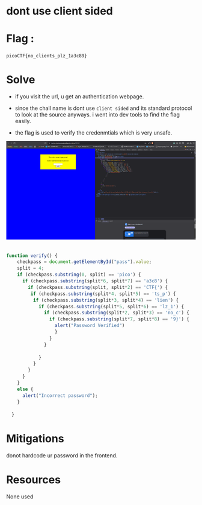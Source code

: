 # dont use client sided

# Flag :

`picoCTF{no_clients_plz_1a3c89}`


# Solve 

- if you visit the url, u get an authentication webpage.


- since the chall name is dont use `client sided` and its standard protocol to look at the source anyways. i went into dev tools to find the flag easily.


- the flag is used to verify the credenmtials which is very unsafe.


![alt text](assets/dontUseClientSided.png)

```js

function verify() {
    checkpass = document.getElementById("pass").value;
    split = 4;
    if (checkpass.substring(0, split) == 'pico') {
      if (checkpass.substring(split*6, split*7) == 'a3c8') {
        if (checkpass.substring(split, split*2) == 'CTF{') {
         if (checkpass.substring(split*4, split*5) == 'ts_p') {
          if (checkpass.substring(split*3, split*4) == 'lien') {
            if (checkpass.substring(split*5, split*6) == 'lz_1') {
              if (checkpass.substring(split*2, split*3) == 'no_c') {
                if (checkpass.substring(split*7, split*8) == '9}') {
                  alert("Password Verified")
                  }
                }
              }
      
            }
          }
        }
      }
    }
    else {
      alert("Incorrect password");
    }
    
  }
```

# Mitigations

donot hardcode ur password in the frontend.


# Resources

None used